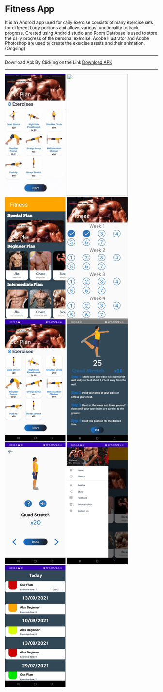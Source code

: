 # Fitness App

It is an Android app used for daily exercise consists of many exercise sets for different body
portions and allows various functionality to track progress. Created using Android studio and Room Database is
used to store the daily progress of the personal exercise. Adobe Illustrator and Adobe Photoshop are used to
create the exercise assets and their animation. (Ongoing)


**************************************************************************************************************************************************************
Download Apk By Clicking on the Link
<a href="https://github.com/Mr-Ajay-Singh/Whatsapp-Status-Downloader/releases/download/Android/WhatsApp-Status-Downloader.apk" target="_blank" >Download APK</a>

**************************************************************************************************************************************************************

<span>
<img src="https://github.com/Mr-Ajay-Singh/Fitness/blob/master/app/src/main/res/screenshots/gif1.gif" width="200" height="400" />
<img src="https://github.com/Mr-Ajay-Singh/Fitness/blob/master/app/src/main/res/screenshots/gif2.gif" width="200" height="400" />
<img src="https://github.com/Mr-Ajay-Singh/Fitness/blob/master/app/src/main/res/screenshots/photo1.jpg" width="200" height="400" />
<img src="https://github.com/Mr-Ajay-Singh/Fitness/blob/master/app/src/main/res/screenshots/photo2.jpg" width="200" height="400" />
<img src="https://github.com/Mr-Ajay-Singh/Fitness/blob/master/app/src/main/res/screenshots/photo3.jpg" width="200" height="400" />
<img src="https://github.com/Mr-Ajay-Singh/Fitness/blob/master/app/src/main/res/screenshots/photo4.jpg" width="200" height="400" />
<img src="https://github.com/Mr-Ajay-Singh/Fitness/blob/master/app/src/main/res/screenshots/photo5.jpg" width="200" height="400" />
<img src="https://github.com/Mr-Ajay-Singh/Fitness/blob/master/app/src/main/res/screenshots/photo6.jpg" width="200" height="400" />
<img src="https://github.com/Mr-Ajay-Singh/Fitness/blob/master/app/src/main/res/screenshots/photo7.jpg" width="200" height="400" />
</span>
